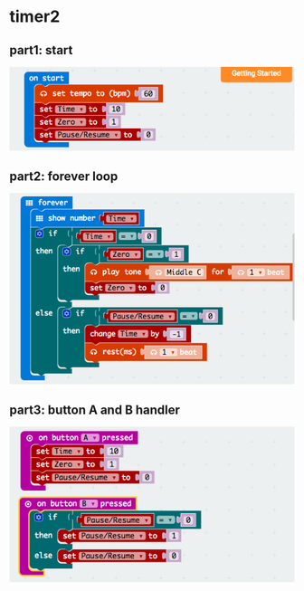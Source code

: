 # timer2

## part1: start
![part 1](https://github.com/rdwrcode/mcode/blob/master/images/timer2-part1.png)
## part2: forever loop
![part 2](https://github.com/rdwrcode/mcode/blob/master/images/timer2-part2.png)
## part3: button A and B handler
![part 3](https://github.com/rdwrcode/mcode/blob/master/images/timer2-part3.png)
